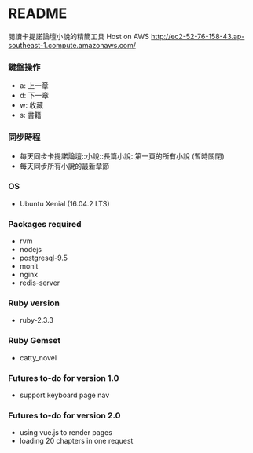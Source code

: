 # README
閱讀卡提諾論壇小說的精簡工具
Host on AWS http://ec2-52-76-158-43.ap-southeast-1.compute.amazonaws.com/

### 鍵盤操作
* a: 上一章
* d: 下一章
* w: 收藏
* s: 書籍

### 同步時程
* 每天同步卡提諾論壇::小說::長篇小說::第一頁的所有小說 (暫時關閉)
* 每天同步所有小說的最新章節

### OS
* Ubuntu Xenial (16.04.2 LTS)

### Packages required
* rvm
* nodejs
* postgresql-9.5
* monit
* nginx
* redis-server

### Ruby version
* ruby-2.3.3

### Ruby Gemset
* catty_novel

### Futures to-do for version 1.0
* support keyboard page nav

### Futures to-do for version 2.0
* using vue.js to render pages
* loading 20 chapters in one request
